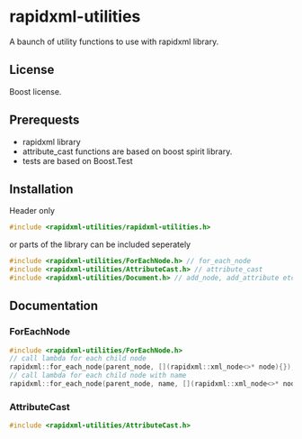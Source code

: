 rapidxml-utilities
========

A baunch of utility functions to use with rapidxml library.

License
--------
Boost license.

Prerequests
---------------
* rapidxml library
* attribute_cast functions are based on boost spirit library.
* tests are based on Boost.Test

Installation
----------
Header only
~~~~cpp
#include <rapidxml-utilities/rapidxml-utilities.h>
~~~~
or parts of the library can be included seperately
~~~~cpp
#include <rapidxml-utilities/ForEachNode.h> // for_each_node
#include <rapidxml-utilities/AttributeCast.h> // attribute_cast
#include <rapidxml-utilities/Document.h> // add_node, add_attribute etc...
~~~~

Documentation
--------------
### ForEachNode
~~~~cpp
#include <rapidxml-utilities/ForEachNode.h>
// call lambda for each child node
rapidxml::for_each_node(parent_node, [](rapidxml::xml_node<>* node){});
// call lambda for each child node with name
rapidxml::for_each_node(parent_node, name, [](rapidxml::xml_node<>* node){});
~~~~
### AttributeCast
~~~~cpp
#include <rapidxml-utilities/AttributeCast.h>
~~~~

